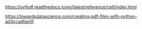 https://pyfpdf.readthedocs.io/en/latest/reference/cell/index.html

https://towardsdatascience.com/creating-pdf-files-with-python-ad3ccadfae0f
